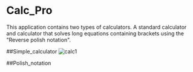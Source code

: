 # Calc_Pro

This application contains two types of calculators.
A standard calculator and calculator that solves long equations containing brackets using the "Reverse polish notation".

##Simple_calculator
![calc1](https://user-images.githubusercontent.com/29926552/31665843-e744bf5c-b352-11e7-9bd7-1a28218c5b71.png)

##Polish_notation
